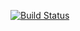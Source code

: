 [![Build Status](https://travis-ci.org/fontdirectory/convergence.svg?branch=master)](https://travis-ci.org/fontdirectory/convergence)

